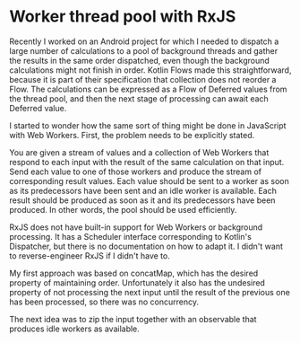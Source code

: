 # Worker thread pool with RxJS

Recently I worked on an Android project for which I needed to dispatch a large
number of calculations to a pool of background threads and gather the results
in the same order dispatched, even though the background calculations might
not finish in order. Kotlin Flows made this straightforward, because it is part
of their specification that collection does not reorder a Flow. The
calculations can be expressed as a Flow of Deferred values from the thread
pool, and then the next stage of processing can await each Deferred value.

I started to wonder how the same sort of thing might be done in JavaScript
with Web Workers. First, the problem needs to be explicitly stated.

You are given a stream of values and a collection of Web Workers that respond
to each input with the result of the same calculation on that input. Send each
value to one of those workers and produce the stream of corresponding result
values. Each value should be sent to a worker as soon as its predecessors have
been sent and an idle worker is available. Each result should be produced as
soon as it and its predecessors have been produced. In other words, the pool
should be used efficiently.

RxJS does not have built-in support for Web Workers or background processing.
It has a Scheduler interface corresponding to Kotlin's Dispatcher, but there
is no documentation on how to adapt it. I didn't want to reverse-engineer RxJS
if I didn't have to.

My first approach was based on concatMap, which has the desired property of
maintaining order. Unfortunately it also has the undesired property of not
processing the next input until the result of the previous one has been
processed, so there was no concurrency.

The next idea was to zip the input together with an observable that produces
idle workers as available.